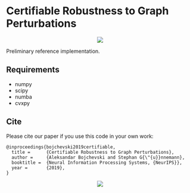 # Certifiable Robustness to Graph Perturbations

<p align="center">
<img src="https://www.kdd.in.tum.de/fileadmin/w00bxq/www/graph_cert/overview.png">
</p>

Preliminary reference implementation.

## Requirements
* numpy
* scipy
* numba
* cvxpy 

## Cite
Please cite our paper if you use this code in your own work:

```
@inproceedings{bojchevski2019certifiable,
  title =      {Certifiable Robustness to Graph Perturbations},
  author =     {Aleksandar Bojchevski and Stephan G{\"{u}}nnemann},
  booktitle =  {Neural Information Processing Systems, {NeurIPS}},
  year =       {2019},
}
```
<p align="center">
<img src="https://www.kdd.in.tum.de/fileadmin/w00bxq/www/graph_cert/graph_cert.png">
</p>
